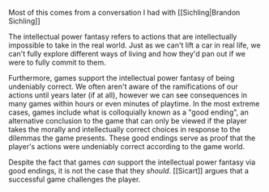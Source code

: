 Most of this comes from a conversation I had with [[Sichling|Brandon Sichling]]

The intellectual power fantasy refers to actions that are intellectually impossible to take in the real world. Just as we can't lift a car in real life, we can't fully explore different ways of living and how they'd pan out if we were to fully commit to them. 

Furthermore, games support the intellectual power fantasy of being undeniably correct. We often aren't aware of the ramifications of our actions until years later (if at all), however we can see consequences in many games within hours or even minutes of playtime. In the most extreme cases, games include what is colloquially known as a "good ending", an alternative conclusion to the game that can only be viewed if the player takes the morally and intellectually correct choices in response to the dilemmas the game presents. These good endings serve as proof that the player's actions were undeniably correct according to the game world.

Despite the fact that games *can* support the intellectual power fantasy via good endings, it is not the case that they *should*. [[Sicart]] argues that a successful game challenges the player.
